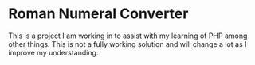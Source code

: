 # Roman Numeral Converter

This is a project I am working in to assist with my learning of PHP among other things. 
This is not a fully working solution and will change a lot as I improve my understanding.
